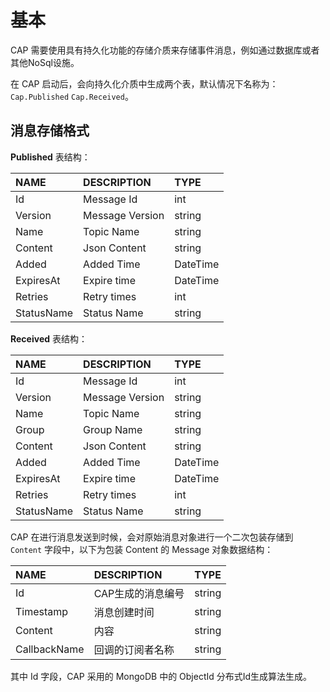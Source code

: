 # 基本

CAP 需要使用具有持久化功能的存储介质来存储事件消息，例如通过数据库或者其他NoSql设施。

在 CAP 启动后，会向持久化介质中生成两个表，默认情况下名称为：`Cap.Published` `Cap.Received`。

## 消息存储格式

**Published** 表结构：

NAME | DESCRIPTION | TYPE
:---|:---|:---
Id | Message Id | int
Version | Message Version | string
Name | Topic Name | string
Content | Json Content | string
Added | Added Time | DateTime
ExpiresAt | Expire time | DateTime
Retries | Retry times | int
StatusName | Status Name | string

**Received** 表结构：

NAME | DESCRIPTION | TYPE
:---|:---|:---
Id | Message Id | int
Version | Message Version | string
Name | Topic Name | string
Group | Group Name | string
Content | Json Content | string
Added | Added Time | DateTime
ExpiresAt | Expire time | DateTime
Retries | Retry times | int
StatusName | Status Name | string

CAP 在进行消息发送到时候，会对原始消息对象进行一个二次包装存储到 `Content` 字段中，以下为包装 Content 的 Message 对象数据结构：

NAME | DESCRIPTION | TYPE
:---|:---|:---
Id	| CAP生成的消息编号	| string
Timestamp |	消息创建时间 |	string
Content |	内容 |	string
CallbackName |	回调的订阅者名称 | string

其中 Id 字段，CAP 采用的 MongoDB 中的 ObjectId 分布式Id生成算法生成。